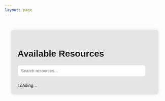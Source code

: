 ```yaml
---
layout: page
---
```


<style>
        .resource-wrapper {
            font-family: Arial, sans-serif;
            padding: 20px;
            display: flex;
            justify-content: center;
            align-items: flex-start; /* Align items to the top */
            min-height: 100vh;
            box-sizing: border-box;
            margin-top: 20px; /* Adjust gap from the top of the page */
        }
        .resource-container {
            max-width: 800px;
            width: 100%;
            padding: 20px;
            background-color: #E5E5E5;
            border-radius: 8px;
            box-shadow: 0 0 10px rgba(0, 0, 0, 0.1);
            box-sizing: border-box;
        }
        .search-bar {
            margin-bottom: 20px; /* Gap between search bar and resource list */
            padding: 10px;
            border-radius: 8px;
            border: 1px solid #ddd;
            width: calc(100% - 20px); /* Full width minus padding */
            box-sizing: border-box;
        }
        .resource-list {
            display: flex;
            flex-direction: column;
            gap: 20px;
            width: 100%;
            text-align: left; /* Align text to the left */
            box-sizing: border-box;
        }
        .resource {
            display: flex;
            align-items: center;
            gap: 20px;
            border: 1px solid #ddd;
            padding: 10px;
            border-radius: 8px;
            background-color: #fff;
        }
        .resource img {
            width: 150px;
            height: 150px;
            border-radius: 8px;
            cursor: pointer;
        }
        .resource-details {
            flex: 1;
        }
        .resource-title {
            font-size: 20px;
            margin: 0;
        }
        .resource-description {
            margin: 5px 0 0 0;
            color: #666;
        }

        /* Responsive Design */
        @media (max-width: 768px) {
            .resource-container {
                padding: 10px;
            }
            .search-bar {
                margin-bottom: 10px; /* Adjust gap for smaller screens */
                padding: 8px;
                width: calc(100% - 16px); /* Adjust width for smaller screens */
            }
            .resource {
                flex-direction: column; /* Stack image and text vertically */
                align-items: flex-start; /* Align items to the left */
                text-align: left; /* Align text to the left */
            }
            .resource img {
                width: 100%;
                height: auto;
                margin-bottom: 10px; /* Add space between image and text */
            }
            .resource-title {
                font-size: 18px; /* Adjust font size for smaller screens */
            }
            .resource-description {
                font-size: 14px; /* Adjust font size for smaller screens */
            }
        }
    </style>
<body>
    <div class="resource-wrapper">
        <div class="resource-container">
            <h1>Available Resources</h1>
            <input type="text" id="search-bar" class="search-bar" placeholder="Search resources...">
            <div class="resource-list" id="resource-list">
                <!-- Resources will be inserted here -->
                Loading...
            </div>
        </div>
    </div>
    <script src="script.js"></script>
</body>